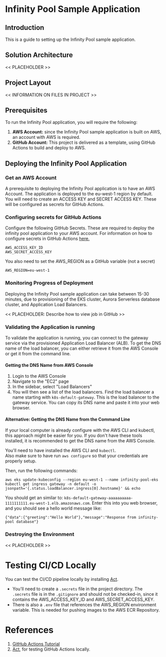 
# Infinity Pool Sample Application

## Introduction

This is a guide to setting up the Infinity Pool sample application.

## Solution Architecture

<< PLACEHOLDER >>

## Project Layout

<< INFORMATION ON FILES IN PROJECT >>

## Prerequisites
To run the Infinity Pool application, you will require the following:

1. **AWS Account:** since the Infinity Pool sample application is built on AWS, an account with AWS is required. 
2. **GitHub Account:** This project is delivered as a template, using GitHub Actions to build and deploy to AWS.    


## Deploying the Infinity Pool Application

### Get an AWS Account

A prerequisite to deploying the Infinity Pool application is to have an AWS Account. 
The application is deployed to the eu-west-1 region by default.
You will need to create an ACCESS KEY and SECRET ACCESS KEY.  These will be configured as secrets for GitHub Actions. 

### Configuring secrets for GitHub Actions

Configure the following GitHub Secrets. These are required to deploy the infinity pool application to your AWS account. 
For information on how to configure secrets in GitHub Actions [here.](https://docs.github.com/en/actions/security-for-github-actions/security-guides/using-secrets-in-github-actions)

    AWS_ACCESS_KEY_ID
    AWS_SECRET_ACCESS_KEY

You also need to set the AWS_REGION as a GitHub variable (not a secret)
    
    AWS_REGION=eu-west-1

### Monitoring Progress of Deployment

Deploying the Infinity Pool sample application can take between 15-30 minutes, 
due to provisioning of the EKS cluster, Aurora Serverless database cluster, and Application Load Balancers.

<< PLACEHOLDER: Describe how to view job in GitHub >>

### Validating the Application is running

To validate the application is running, you can connect to the gateway service via the provisioned 
Application Load Balancer (ALB). To get the DNS name of the load balancer, you can either retrieve it from
the AWS Console or get it from the command line.

#### Getting the DNS Name from AWS Console

1. Login to the AWS Console
2. Navigate to the "EC2" page
3. In the sidebar, select "Load Balancers"
4. You will then see a list of the load balancers. Find the load balancer a name starting with `k8s-default-gateway`. 
   This is the load balancer to the gateway service. You can copy its DNS name and paste it into your web browser.

#### Alternative: Getting the DNS Name from the Command Line

If your local computer is already configure with the AWS CLI and kubectl, this approach might be easier for you.
If you don't have these tools installed, it is recommended to get the DNS name from the AWS Console.

You'll need to have installed the AWS CLI and `kubectl`.  
Also make sure to have run `aws configure` so that your credentials are properly setup. 

Then, run the following commands:

    aws eks update-kubeconfig --region eu-west-1 --name infinity-pool-eks
    kubectl get ingress gateway -n default -o jsonpath='{.status.loadBalancer.ingress[0].hostname}' && echo

You should get an similar to: `k8s-default-gateway-aaaaaaaaaa-1111111111.eu-west-1.elb.amazonaws.com`.
Enter this into you web browser, and you should see a hello world message like:

    {"data":{"greeting":"Hello World"},"message":"Response from infinity-pool database"}


### Destroying the Environment

<< PLACEHOLDER >>

# Testing CI/CD Locally

You can test the CI/CD pipeline locally by installing [Act](https://nektosact.com/introduction.html). 

- You'll need to create a `.secrets` file in the project directory. The `.secrets` file is in the `.gitignore` and
should not be checked-in, since it contains the AWS_ACCESS_KEY_ID and AWS_SECRET_ACCESS_KEY.
- There is also a `.env` file that references the AWS_REGION environment variable. This is needed for pushing images to
  the AWS ECR Repository.

  
# References

1. [GitHub Actions Tutorial](https://www.youtube.com/watch?v=YLtlz88zrLg) 
2. [Act](https://nektosact.com/introduction.html), for testing GitHub Actions locally. 